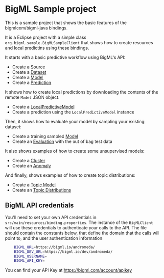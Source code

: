 BigML Sample project
====================

This is a sample project that shows the basic features of the
bigmlcom/bigml-java bindings.

It is a Eclipse project with a simple class
`org.bigml.sample.BigMLSampleClient` that shows how to create resources and
local predictins using these bindings.

It starts with a basic predictive workflow using BigML's API:

  - Create a [Source](https://bigml.com/api/sources)
  - Create a [Dataset](https://bigml.com/api/datasets)
  - Create a [Model](https://bigml.com/api/models)
  - Create a [Prediction](https://bigml.com/api/prediction)

It shows how to create local predictions by downloading the contents
of the remote `Model` JSON object.

  - Create a [LocalPredictiveModel](https://github.com/bigmlcom/bigml-java/blob/master/src/main/java/org/bigml/binding/LocalPredictiveModel.java)
  - Create a prediction using the `LocalPredictiveModel` instance

Then, it shows how to evaluate your model by sampling your existing dataset:

  - Create a training sampled [Model](https://bigml.com/api/models)
  - Create an [Evaluation](https://bigml.com/api/evaluations) with the out of
    bag test data

It also shows examples of how to create some unsupervised models:

  -  Create a [Cluster](https://bigml.com/api/clusters)
  -  Create an [Anomaly](https://bigml.com/api/anomalies)

And finally, shows examples of how to create topic distributions:

  -  Create a [Topic Model](https://bigml.com/api/topicmodels)
  -  Create an [Topic Distributions](https://bigml.com/api/topicdistributions)

BigML API credentials
---------------------

You'll need to set your own API credentials in
`src/main/resources/binding.properties`. The instance of the `BigMLClient`
will use these credentials to authenticate your calls to the API. The file
should contain the constants below, that define the domain that
the calls will point to, and the user authentication information

``` bash
    BIGML_URL=https://bigml.io/andromeda/
    BIGML_DEV_URL=https://bigml.io/dev/andromeda/
    BIGML_USERNAME=
    BIGML_API_KEY=
```

You can find your API Key at https://bigml.com/account/apikey
